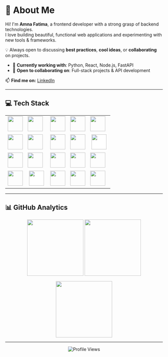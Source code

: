 # 💫 About Me  
Hi! I'm **Amna Fatima**, a frontend developer with a strong grasp of backend technologies.  
I love building beautiful, functional web applications and experimenting with new tools & frameworks.  

💡 Always open to discussing **best practices**, **cool ideas**, or **collaborating** on projects.  

- 🔭 **Currently working with**: Python, React, Node.js, FastAPI  
- 🤝 **Open to collaborating on**: Full-stack projects & API development  

📫 **Find me on:** [LinkedIn](https://www.linkedin.com/in/amna-fatima-9777622a1/)  

---

## 💻 Tech Stack  
<table>
<tr>
<td><img src="https://cdn.jsdelivr.net/gh/devicons/devicon@latest/icons/javascript/javascript-original.svg" width="48"/></td>
<td><img src="https://cdn.jsdelivr.net/gh/devicons/devicon@latest/icons/html5/html5-original.svg" width="48"/></td>
<td><img src="https://cdn.jsdelivr.net/gh/devicons/devicon@latest/icons/css3/css3-original.svg" width="48"/></td>
<td><img src="https://cdn.jsdelivr.net/gh/devicons/devicon@latest/icons/react/react-original-wordmark.svg" width="48"/></td>
<td><img src="https://cdn.jsdelivr.net/gh/devicons/devicon@latest/icons/vitejs/vitejs-original.svg" width="48"/></td>
</tr>
<tr>
<td><img src="https://cdn.jsdelivr.net/gh/devicons/devicon@latest/icons/nodejs/nodejs-original.svg" width="48"/></td>
<td><img src="https://cdn.jsdelivr.net/gh/devicons/devicon@latest/icons/tailwindcss/tailwindcss-original-wordmark.svg" width="48"/></td>
<td><img src="https://cdn.jsdelivr.net/gh/devicons/devicon@latest/icons/bootstrap/bootstrap-original-wordmark.svg" width="48"/></td>
<td><img src="https://cdn.jsdelivr.net/gh/devicons/devicon@latest/icons/git/git-original-wordmark.svg" width="48"/></td>
<td><img src="https://cdn.jsdelivr.net/gh/devicons/devicon@latest/icons/github/github-original-wordmark.svg" width="48" style="background-color:white; padding:4px;"/></td>
</tr>
<tr>
<td><img src="https://cdn.jsdelivr.net/gh/devicons/devicon@latest/icons/figma/figma-original.svg" width="48"/></td>
<td><img src="https://cdn.jsdelivr.net/gh/devicons/devicon@latest/icons/python/python-original.svg" width="48"/></td>
<td><img src="https://cdn.jsdelivr.net/gh/devicons/devicon@latest/icons/postman/postman-original.svg" width="48"/></td>
<td><img src="https://cdn.jsdelivr.net/gh/devicons/devicon@latest/icons/mongodb/mongodb-plain-wordmark.svg" width="48"/></td>
<td><img src="https://cdn.jsdelivr.net/gh/devicons/devicon@latest/icons/sqlite/sqlite-original.svg" width="48"/></td>
</tr>
<tr>
<td><img src="https://cdn.jsdelivr.net/gh/devicons/devicon@latest/icons/fastapi/fastapi-original.svg" width="48"/></td>
<td><img src="https://cdn.jsdelivr.net/gh/devicons/devicon@latest/icons/vercel/vercel-original-wordmark.svg" width="48" style="background-color:white; padding:4px;"/></td>
<td><img src="https://cdn.jsdelivr.net/gh/devicons/devicon@latest/icons/typescript/typescript-original.svg" width="48"/></td>
<td><img src="https://cdn.jsdelivr.net/gh/devicons/devicon@latest/icons/powershell/powershell-original.svg" width="48"/></td>
<td><img src="https://cdn.jsdelivr.net/gh/devicons/devicon@latest/icons/matlab/matlab-original.svg" width="48"/></td>
</tr>
</table>

---

## 📊 GitHub Analytics  
<p align="center">
<img src="https://github-readme-stats.vercel.app/api?username=amnafatimaa&theme=algolia&hide_border=false&include_all_commits=false&count_private=false" height="180em" />
<img src="https://streak-stats.demolab.com/?user=amnafatimaa&theme=algolia&hide_border=false" height="180em" />
</p>

<p align="center">
<img src="https://github-readme-stats-eight-theta.vercel.app/api/top-langs/?username=amnafatimaa&layout=compact&theme=algolia" height="180em" />
</p>

---

<p align="center">
  <img src="https://komarev.com/ghpvc/?username=amnafatimaa&style=flat-square&color=blue" alt="Profile Views"/>
</p>
